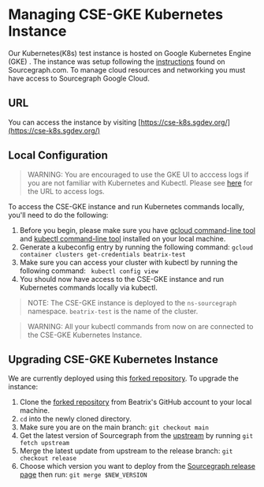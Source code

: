 # Managing CSE-GKE Kubernetes Instance

Our Kubernetes(K8s) test instance is hosted on Google Kubernetes Engine (GKE) .
The instance was setup following the [instructions](https://docs.sourcegraph.com/admin/install/kubernetes) found on Sourcegraph.com.
To manage cloud resources and networking you must have access to Sourcegraph Google Cloud.

## URL

You can access the instance by visiting [https://cse-k8s.sgdev.org/](https://cse-k8s.sgdev.org/)

## Local Configuration

> WARNING: You are encouraged to use the GKE UI to acccess logs if you are not familiar with Kubernetes and Kubectl. Please see [here](https://sourcegraph.slack.com/archives/C01JR51JR5J/p1627511709407000?thread_ts=1627470003.341600&cid=C01JR51JR5J) for the URL to access logs.

To access the CSE-GKE instance and run Kubernetes commands locally, you'll need to do the following:

1. Before you begin, please make sure you have [gcloud command-line tool](https://cloud.google.com/sdk/gcloud) and [kubectl command-line tool](https://kubernetes.io/docs/reference/kubectl/overview/) installed on your local machine.
2. Generate a kubeconfig entry by running the following command: `gcloud container clusters get-credentials beatrix-test`
3. Make sure you can access your cluster with kubectl by running the following command: ` kubectl config view`
4. You should now have access to the CSE-GKE instance and run Kubernetes commands locally via kubectl.

> NOTE: The CSE-GKE instance is deployed to the `ns-sourcegraph` namespace. `beatrix-test` is the name of the cluster.

> WARNING: All your kubectl commands from now on are connected to the CSE-GKE Kubernetes Instance.

## Upgrading CSE-GKE Kubernetes Instance

We are currently deployed using this [forked repository](https://github.com/abeatrix/deploy-sourcegraph). To upgrade the instance:

1. Clone the [forked repository](https://github.com/abeatrix/deploy-sourcegraph) from Beatrix's GitHub account to your local machine.
2. `cd` into the newly cloned directory.
3. Make sure you are on the main branch: `git checkout main`
4. Get the latest version of Sourcegraph from the [upstream](https://github.com/sourcegraph/deploy-sourcegraph/) by running `git fetch upstream`
5. Merge the latest update from upstream to the release branch: `git checkout release`
6. Choose which version you want to deploy from the [Sourcegraph release page](https://github.com/sourcegraph/deploy-sourcegraph/releases) then run: `git merge $NEW_VERSION`
